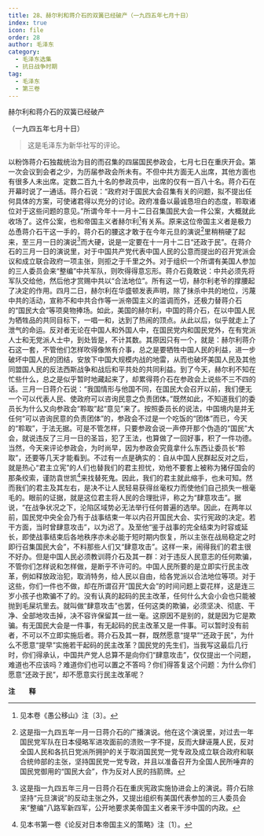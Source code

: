 ```yaml
---
title: 28、赫尔利和蒋介石的双簧已经破产（一九四五年七月十日）
index: true
icon: file
order: 28
author: 毛泽东
category:
  - 毛泽东选集
  - 抗日战争时期
tag:
  - 毛泽东
  - 第三卷
---
```


赫尔利和蒋介石的双簧已经破产

（一九四五年七月十日）

>这是毛泽东为新华社写的评论。

以粉饰蒋介石独裁统治为目的而召集的四届国民参政会，七月七日在重庆开会。第一次会议到会者之少，为历届参政会所未有。不但中共方面无人出席，其他方面也有很多人未出席。定数二百九十名的参政员中，出席的仅有一百八十名。蒋介石在开幕时说了一通话。蒋介石说：“政府对于国民大会召集有关的问题，拟不提出任何具体的方案，可使诸君得以充分的讨论。政府准备以最诚恳坦白的态度，聆取诸位对于这些问题的意见。”所谓今年十一月十二日召集国民大会一件公案，大概就此收场了。这件公案，也和帝国主义者赫尔利[^1]有关系。原来这位帝国主义者是极力怂恿蒋介石干这一手的，蒋介石的腰这才敢于在今年元旦的演说[^2]里稍稍硬了起来，至三月一日的演说[^3]而大硬，说是一定要在十一月十二日“还政于民”。在蒋介石的三月一日的演说里，对于中国共产党代表中国人民的公意而提出的召开党派会议和成立联合政府一项主张，则拒之于千里之外。对于组织一个所谓有美国人参加的三人委员会来“整编”中共军队，则吹得得意忘形。蒋介石竟敢说：中共必须先将军队交给他，然后他才赏赐中共以“合法地位”。所有这一切，赫尔利老爷的撑腰起了决定的作用。四月二日，赫尔利在华盛顿发表声明，除了抹杀中共的地位，污蔑中共的活动，宣称不和中共合作等一派帝国主义的滥调而外，还极力替蒋介石的“国民大会”等项臭物捧场。如此，美国的赫尔利，中国的蒋介石，在以中国人民为牺牲品的共同目标下，一唱一和，达到了热闹的顶点。从此以后，似乎就走上了泄气的命运。反对者无论在中国人和外国人中，在国民党内和国民党外，在有党派人士和无党派人士中，到处皆是，不计其数。其原因只有一个，就是：赫尔利蒋介石这一套，不管他们怎样吹得像煞有介事，总之是要牺牲中国人民的利益，进一步破坏中国人民的团结，安放下中国大规模内战的地雷，从而也破坏美国人民及其他同盟国人民的反法西斯战争和战后和平共处的共同利益。到了今天，赫尔利不知在忙些什么，总之是似乎暂时地藏起来了，却累得蒋介石在参政会上说些不三不四的话。三月一日蒋介石说：“我国情形与他国不同，在国民大会召开以前，我们便无一个可以代表人民、使政府可以咨询民意之负责团体。”既然如此，不知道我们的委员长为什么又向参政会“聆取”起“意见”来了。按照委员长的说法，中国境内是并无任何“可以咨询民意的负责团体”的，参政会不过是一个吃饭的“团体”而已，今天的“聆取”，于法无据。可是不管怎样，只要参政会说一声停开那个伪造的“国民”大会，就说违反了三月一日的圣旨，犯了王法，也算做了一回好事，积了一件功德。当然，今天来评论参政会，为时尚早，因为参政会究竟拿什么东西让委员长“聆取”，还要等几天才能看到。不过有一点是确实的：自从中国人民群起反对之后，就是热心“君主立宪”的人们也替我们的君主担忧，劝他不要套上被称为猪仔国会的那条绞索，谨防袁世凯[^4]来找替死鬼。因此，我们的君主就此缩手，也未可知。然而我们的君主及其左右，是决不让人民轻易获得丝毫权力而使他们自己损失一根毫毛的。眼前的证据，就是这位君主将人民的合理批评，称之为“肆意攻击”。据说，“在战争状况之下，沦陷区域势必无法举行任何普遍的选举。因此，在两年以前，国民党中央全会乃有于战事结束一年以内召开国民大会、实行宪政的决定。若干方面，当时曾肆意攻击”，以为迟了。及至他“鉴于战事的完全结束为时容或延长，即使战事结束后各地秩序亦未必能于短时期内恢复，所以主张在战局稳定之时即行召集国民大会”，不料那些人们又“肆意攻击”。这样一来，闹得我们的君主很不好办。但是中国人民必须教训蒋介石及其一群：对于违反人民意志的任何欺骗，不管你们怎样说和怎样做，是断乎不许可的。中国人民所要的是立即实行民主改革，例如释放政治犯，取消特务，给人民以自由，给各党派以合法地位等项。对于这些，你们一件也不做，却在所谓召开“国民大会”的时间问题上耍花样，这是连三岁小孩子也欺骗不了的。没有认真的起码的民主改革，任何什么大会小会也只能被抛到毛屎坑里去。就叫做“肆意攻击”也罢，任何这类的欺骗，必须坚决、彻底、干净、全部地攻击掉，决不容许保留其一丝一毫。这原因不是别的，就是因为它是欺骗。有无国民大会是一件事，有无起码的民主改革又是一件事。可以暂时没有前者，不可以不立即实施后者。蒋介石及其一群，既然愿意“提早”“还政于民”，为什么不愿意“提早”实施若干起码的民主改革？国民党的先生们，当我写这最后几行时，你们得承认，中国共产党人总算不是向你们“肆意攻击”，仅仅提出一个问题，难道也不应该吗？难道你们也可以置之不答吗？你们得答复这个问题：为什么你们愿意“还政于民”，却不愿意实行民主改革呢？

**注　　释**  

[^1]: 见本卷《愚公移山》注〔3〕。

[^2]:这是指一九四五年一月一日蒋介石的广播演说。他在这个演说里，对过去一年国民党军队在日本侵略军进攻面前的溃败一字不提，反而大肆诬蔑人民，反对全国人民和各抗日党派所拥护的关于取消国民党一党专政及成立联合政府和联合统帅部的主张，坚持国民党一党专政，并且以准备召开为全国人民所唾弃的国民党御用的“国民大会”，作为反对人民的挡箭牌。

[^3]:这是指一九四五年三月一日蒋介石在重庆宪政实施协进会上的演说。蒋介石除坚持“元旦演说”的反动主张之外，又提出组织有美国代表参加的三人委员会来“整编”八路军新四军，公开地要求美帝国主义者来干涉中国的内政。

[^4]: 见本书第一卷《论反对日本帝国主义的策略》注〔1〕。  
